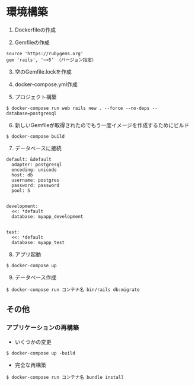 # 環境構築

1. Dockerfileの作成

2. Gemfileの作成

```Gemfile
source 'https://rubygems.org'
gem 'rails', '~>5’ （バージョン指定）
```

3. 空のGemfile.lockを作成

4. docker-compose.yml作成

5. プロジェクト構築

```
$ docker-compose run web rails new . --force --no-deps --database=postgresql
```

6. 新しいGemfileが取得されたのでもう一度イメージを作成するためにビルド

```
$ docker-compose build
```

7. データベースに接続

```
default: &default
  adapter: postgresql
  encoding: unicode
  host: db
  username: postgres
  password: password
  pool: 5


development:
  <<: *default
  database: myapp_development


test:
  <<: *default
  database: myapp_test
```

8. アプリ起動

```
$ docker-compose up
```

9. データベース作成

```
$ docker-compose run コンテナ名 bin/rails db:migrate
```

## その他

### アプリケーションの再構築
- いくつかの変更

```
$ docker-compose up -build
```

- 完全な再構築

```
$ docker-compose run コンテナ名 bundle install
```
